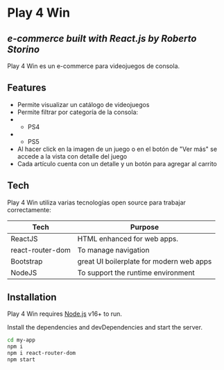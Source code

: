 # Play 4 Win
## _e-commerce built with React.js by Roberto Storino_ 


Play 4 Win es un e-commerce para videojuegos de consola.


## Features

- Permite visualizar un catálogo de videojuegos
- Permite filtrar por categoría de la consola:
- - PS4
- - PS5
- Al hacer click en la imagen de un juego o en el botón de "Ver más" se accede a la vista con detalle del juego
- Cada artículo cuenta con un detalle y un botón para agregar al carrito



## Tech

Play 4 Win utiliza varias tecnologías open source para trabajar correctamente:

| Tech | Purpose |
| ------ | ------ |
| ReactJS | HTML enhanced for web apps. |
| react-router-dom | To manage navigation |
| Bootstrap | great UI boilerplate for modern web apps |
| NodeJS | To support the runtime environment |



## Installation

Play 4 Win requires [Node.js](https://nodejs.org/) v16+ to run.

Install the dependencies and devDependencies and start the server.

```sh
cd my-app
npm i
npm i react-router-dom
npm start
```


[//]: # (These are reference links used in the body of this note and get stripped out when the markdown processor does its job. There is no need to format nicely because it shouldn't be seen. Thanks SO - http://stackoverflow.com/questions/4823468/store-comments-in-markdown-syntax)

   [dill]: <https://github.com/joemccann/dillinger>
   [git-repo-url]: <https://github.com/joemccann/dillinger.git>
   [john gruber]: <http://daringfireball.net>
   [df1]: <http://daringfireball.net/projects/markdown/>
   [markdown-it]: <https://github.com/markdown-it/markdown-it>
   [Ace Editor]: <http://ace.ajax.org>
   [node.js]: <http://nodejs.org>
   [Twitter Bootstrap]: <http://twitter.github.com/bootstrap/>
   [jQuery]: <http://jquery.com>
   [@tjholowaychuk]: <http://twitter.com/tjholowaychuk>
   [express]: <http://expressjs.com>
   [AngularJS]: <http://angularjs.org>
   [Gulp]: <http://gulpjs.com>
